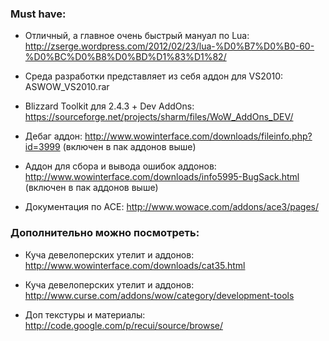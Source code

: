 ### Must have:

* Отличный, а главное очень быстрый мануал по Lua: http://zserge.wordpress.com/2012/02/23/lua-%D0%B7%D0%B0-60-%D0%BC%D0%B8%D0%BD%D1%83%D1%82/

* Среда разработки представляет из себя аддон для VS2010: ASWOW_VS2010.rar

* Blizzard Toolkit для 2.4.3 + Dev AddOns: https://sourceforge.net/projects/sharm/files/WoW_AddOns_DEV/

* Дебаг аддон: http://www.wowinterface.com/downloads/fileinfo.php?id=3999 (включен в пак аддонов выше)

* Аддон для сбора и вывода ошибок аддонов: http://www.wowinterface.com/downloads/info5995-BugSack.html (включен в пак аддонов выше)

* Документация по ACE: http://www.wowace.com/addons/ace3/pages/


### Дополнительно можно посмотреть:

* Куча девелоперских утелит и аддонов: http://www.wowinterface.com/downloads/cat35.html

* Куча девелоперских утелит и аддонов: http://www.curse.com/addons/wow/category/development-tools

* Доп текстуры и материалы: http://code.google.com/p/recui/source/browse/